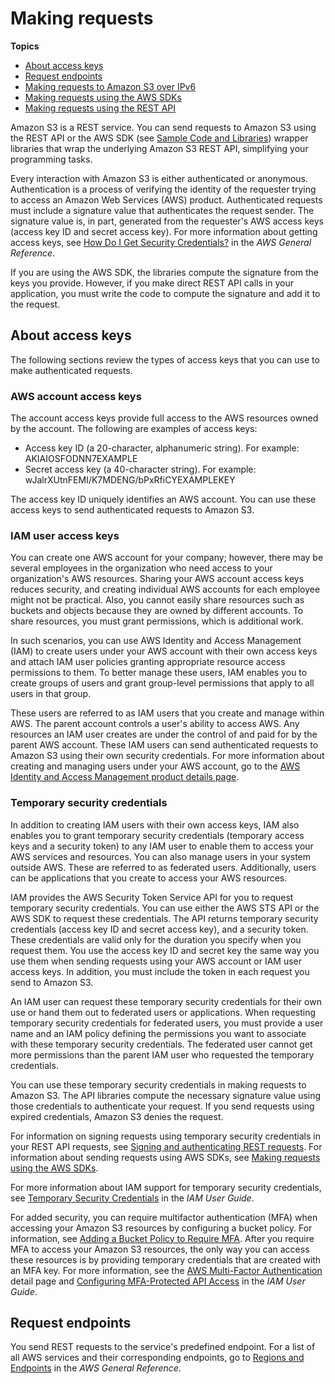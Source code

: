 # Making requests<a name="MakingRequests"></a>

**Topics**
+ [About access keys](#TypesofSecurityCredentials)
+ [Request endpoints](#RequestEndpoints)
+ [Making requests to Amazon S3 over IPv6](ipv6-access.md)
+ [Making requests using the AWS SDKs](MakingAuthenticatedRequests.md)
+ [Making requests using the REST API](RESTAPI.md)

Amazon S3 is a REST service\. You can send requests to Amazon S3 using the REST API or the AWS SDK \(see [Sample Code and Libraries](https://aws.amazon.com/code)\) wrapper libraries that wrap the underlying Amazon S3 REST API, simplifying your programming tasks\. 

Every interaction with Amazon S3 is either authenticated or anonymous\. Authentication is a process of verifying the identity of the requester trying to access an Amazon Web Services \(AWS\) product\. Authenticated requests must include a signature value that authenticates the request sender\. The signature value is, in part, generated from the requester's AWS access keys \(access key ID and secret access key\)\. For more information about getting access keys, see [How Do I Get Security Credentials?](https://docs.aws.amazon.com/general/latest/gr/getting-aws-sec-creds.html) in the *AWS General Reference*\. 

If you are using the AWS SDK, the libraries compute the signature from the keys you provide\. However, if you make direct REST API calls in your application, you must write the code to compute the signature and add it to the request\. 

## About access keys<a name="TypesofSecurityCredentials"></a>

The following sections review the types of access keys that you can use to make authenticated requests\.

### AWS account access keys<a name="requestsUsingAcctCred"></a>

The account access keys provide full access to the AWS resources owned by the account\. The following are examples of access keys:
+ Access key ID \(a 20\-character, alphanumeric string\)\. For example: AKIAIOSFODNN7EXAMPLE
+ Secret access key \(a 40\-character string\)\. For example: wJalrXUtnFEMI/K7MDENG/bPxRfiCYEXAMPLEKEY

The access key ID uniquely identifies an AWS account\. You can use these access keys to send authenticated requests to Amazon S3\. 

### IAM user access keys<a name="requestsUsingIAMUserCred"></a>

You can create one AWS account for your company; however, there may be several employees in the organization who need access to your organization's AWS resources\. Sharing your AWS account access keys reduces security, and creating individual AWS accounts for each employee might not be practical\. Also, you cannot easily share resources such as buckets and objects because they are owned by different accounts\. To share resources, you must grant permissions, which is additional work\.

In such scenarios, you can use AWS Identity and Access Management \(IAM\) to create users under your AWS account with their own access keys and attach IAM user policies granting appropriate resource access permissions to them\. To better manage these users, IAM enables you to create groups of users and grant group\-level permissions that apply to all users in that group\. 

These users are referred to as IAM users that you create and manage within AWS\. The parent account controls a user's ability to access AWS\. Any resources an IAM user creates are under the control of and paid for by the parent AWS account\. These IAM users can send authenticated requests to Amazon S3 using their own security credentials\. For more information about creating and managing users under your AWS account, go to the [AWS Identity and Access Management product details page](https://aws.amazon.com/iam/)\. 

### Temporary security credentials<a name="requestsUsingTempCred"></a>

In addition to creating IAM users with their own access keys, IAM also enables you to grant temporary security credentials \(temporary access keys and a security token\) to any IAM user to enable them to access your AWS services and resources\. You can also manage users in your system outside AWS\. These are referred to as federated users\. Additionally, users can be applications that you create to access your AWS resources\.

IAM provides the AWS Security Token Service API for you to request temporary security credentials\. You can use either the AWS STS API or the AWS SDK to request these credentials\. The API returns temporary security credentials \(access key ID and secret access key\), and a security token\. These credentials are valid only for the duration you specify when you request them\. You use the access key ID and secret key the same way you use them when sending requests using your AWS account or IAM user access keys\. In addition, you must include the token in each request you send to Amazon S3\. 

An IAM user can request these temporary security credentials for their own use or hand them out to federated users or applications\. When requesting temporary security credentials for federated users, you must provide a user name and an IAM policy defining the permissions you want to associate with these temporary security credentials\. The federated user cannot get more permissions than the parent IAM user who requested the temporary credentials\. 

You can use these temporary security credentials in making requests to Amazon S3\. The API libraries compute the necessary signature value using those credentials to authenticate your request\. If you send requests using expired credentials, Amazon S3 denies the request\.

For information on signing requests using temporary security credentials in your REST API requests, see [Signing and authenticating REST requests](RESTAuthentication.md)\. For information about sending requests using AWS SDKs, see [Making requests using the AWS SDKs](MakingAuthenticatedRequests.md)\. 

For more information about IAM support for temporary security credentials, see [Temporary Security Credentials](https://docs.aws.amazon.com/IAM/latest/UserGuide/id_credentials_temp.html) in the *IAM User Guide*\.

For added security, you can require multifactor authentication \(MFA\) when accessing your Amazon S3 resources by configuring a bucket policy\. For information, see [Adding a Bucket Policy to Require MFA](example-bucket-policies.md#example-bucket-policies-use-case-7)\. After you require MFA to access your Amazon S3 resources, the only way you can access these resources is by providing temporary credentials that are created with an MFA key\. For more information, see the [AWS Multi\-Factor Authentication](https://aws.amazon.com/mfa/) detail page and [Configuring MFA\-Protected API Access](https://docs.aws.amazon.com/IAM/latest/UserGuide/id_credentials_mfa_configure-api-require.html) in the *IAM User Guide*\.



## Request endpoints<a name="RequestEndpoints"></a>

You send REST requests to the service's predefined endpoint\. For a list of all AWS services and their corresponding endpoints, go to [Regions and Endpoints](https://docs.aws.amazon.com/general/latest/gr/aws-service-information.html) in the *AWS General Reference*\.